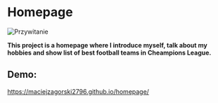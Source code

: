# Homepage

![Przywitanie](https://bi.im-g.pl/im/6e/08/1c/z29395310IH,Hello-.jpg)

**This project is a homepage where I introduce myself, talk about my hobbies and show list of best football teams in Cheampions League.**

## Demo:
https://maciejzagorski2796.github.io/homepage/
